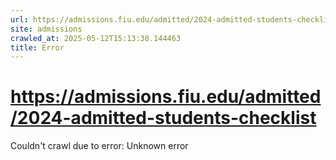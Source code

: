 ```yaml
---
url: https://admissions.fiu.edu/admitted/2024-admitted-students-checklist
site: admissions
crawled_at: 2025-05-12T15:13:38.144463
title: Error
---
```


# https://admissions.fiu.edu/admitted/2024-admitted-students-checklist

Couldn't crawl due to error: Unknown error
